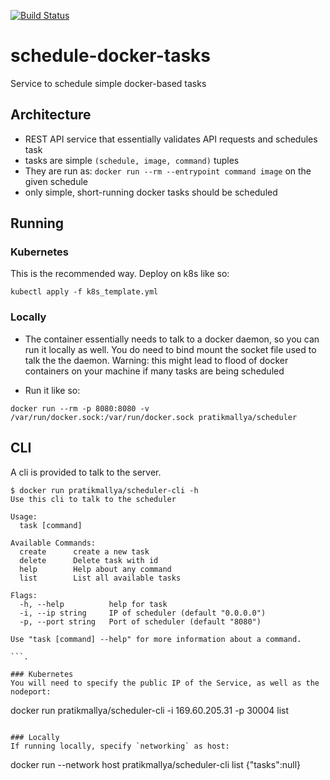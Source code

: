 [![Build Status](https://travis-ci.org/pratikmallya/schedule-docker-tasks.svg?branch=master)](https://travis-ci.org/pratikmallya/schedule-docker-tasks)

# schedule-docker-tasks
Service to schedule simple docker-based tasks

## Architecture

* REST API service that essentially validates API requests and schedules task
* tasks are simple `(schedule, image, command)` tuples
* They are run as: `docker run --rm --entrypoint command image` on the given
schedule
* only simple, short-running docker tasks should be scheduled


## Running

### Kubernetes
This is the recommended way. Deploy on k8s like so:

```
kubectl apply -f k8s_template.yml
```

### Locally
* The container essentially needs to talk to a docker daemon, so you can
run it locally as well. You do need to bind mount the socket file used to talk
the the daemon. Warning: this might lead to flood of docker containers on your
machine if many tasks are being scheduled

* Run it like so:

```
docker run --rm -p 8080:8080 -v /var/run/docker.sock:/var/run/docker.sock pratikmallya/scheduler

```

## CLI

A cli is provided to talk to the server.

```
$ docker run pratikmallya/scheduler-cli -h
Use this cli to talk to the scheduler

Usage:
  task [command]

Available Commands:
  create      create a new task
  delete      Delete task with id
  help        Help about any command
  list        List all available tasks

Flags:
  -h, --help          help for task
  -i, --ip string     IP of scheduler (default "0.0.0.0")
  -p, --port string   Port of scheduler (default "8080")

Use "task [command] --help" for more information about a command.

```.

### Kubernetes
You will need to specify the public IP of the Service, as well as the nodeport:

```
docker run pratikmallya/scheduler-cli -i 169.60.205.31 -p 30004 list
```

### Locally
If running locally, specify `networking` as host:

```
docker run --network host pratikmallya/scheduler-cli list
{"tasks":null}
```

